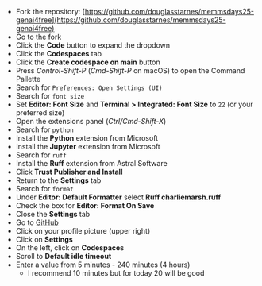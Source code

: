 * Fork the repository: [https://github.com/douglasstarnes/memmsdays25-genai4free](https://github.com/douglasstarnes/memmsdays25-genai4free)
* Go to the fork
* Click the **Code** button to expand the dropdown
* Click the **Codespaces** tab
* Click the **Create codespace on main** button
* Press *Control-Shift-P* (*Cmd-Shift-P* on macOS) to open the Command Pallette
* Search for `Preferences: Open Settings (UI)`
* Search for `font size`
* Set **Editor: Font Size** and **Terminal > Integrated: Font Size** to `22` (or your preferred size)
* Open the extensions panel (*Ctrl/Cmd-Shift-X*)
* Search for `python`
* Install the **Python** extension from Microsoft
* Install the **Jupyter** extension from Microsoft
* Search for `ruff`
* Install the **Ruff** extension from Astral Software
* Click **Trust Publisher and Install**
* Return to the **Settings** tab
* Search for `format`
* Under **Editor: Default Formatter** select **Ruff charliemarsh.ruff**
* Check the box for **Editor: Format On Save**
* Close the **Settings** tab
* Go to [GitHub](https://github.com/)
* Click on your profile picture (upper right)
* Click on **Settings**
* On the left, click on **Codespaces**
* Scroll to **Default idle timeout**
* Enter a value from 5 minutes - 240 minutes (4 hours)
  * I recommend 10 minutes but for today 20 will be good
